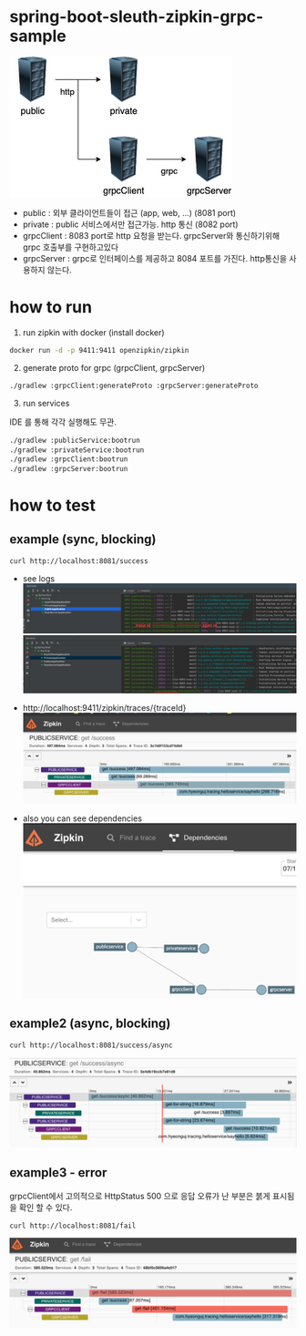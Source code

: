 # spring-boot-sleuth-zipkin-grpc-sample

![services](./readme/services.jpg)

- public : 외부 클라이언트들이 접근 (app, web, ...) (8081 port)
- private : public 서비스에서만 접근가능. http 통신 (8082 port)
- grpcClient : 8083 port로 http 요청을 받는다. grpcServer와 통신하기위해 grpc 호출부를 구현하고있다
- grpcServer : grpc로 인터페이스를 제공하고 8084 포트를 가진다. http통신을 사용하지 않는다.


# how to run
1. run zipkin with docker (install docker)

```sh
docker run -d -p 9411:9411 openzipkin/zipkin
```

2. generate proto for grpc (grpcClient, grpcServer)

```sh
./gradlew :grpcClient:generateProto :grpcServer:generateProto  
```

3. run services

IDE 를 통해 각각 실행해도 무관.

```sh
./gradlew :publicService:bootrun 
./gradlew :privateService:bootrun 
./gradlew :grpcClient:bootrun 
./gradlew :grpcServer:bootrun 
```

# how to test

## example (sync, blocking)  
```sh
curl http://localhost:8081/success
```

- see logs
![](readme/publicService.png)
![](readme/privateService.png)


- http://localhost:9411/zipkin/traces/{traceId}
![success](./readme/success.png)
  
- also you can see dependencies
  ![](./readme/dependencies.png)
  

## example2 (async, blocking)

```sh
curl http://localhost:8081/success/async
```
![async](./readme/async.png)

## example3 - error
grpcClient에서 고의적으로 HttpStatus 500 으로 응답 
오류가 난 부분은 붉게 표시됨을 확인 할 수 있다.

```sh
curl http://localhost:8081/fail
```
![error](./readme/error.png)
